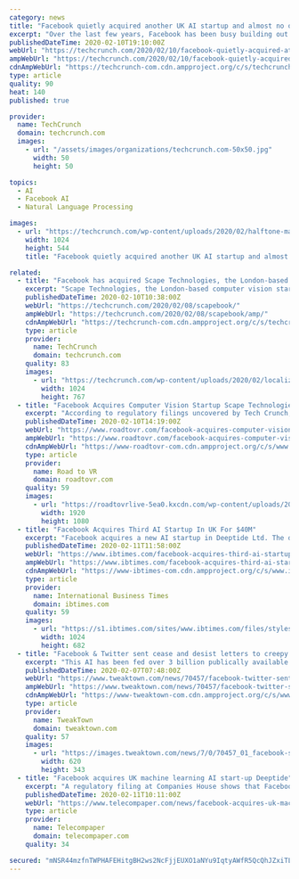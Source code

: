 ```yaml
---
category: news
title: "Facebook quietly acquired another UK AI startup and almost no one noticed"
excerpt: "Over the last few years, Facebook has been busy building out AI capabilities in areas like computer vision, natural language processing (NLP) and ‘deep learning,’ in part by acquiring promising startups in the space. Understandably, this has seen the U.S. social networking giant look to the U.K. for AI talent, including an acqui-hire of NLP ..."
publishedDateTime: 2020-02-10T19:10:00Z
webUrl: "https://techcrunch.com/2020/02/10/facebook-quietly-acquired-atlast-ml/"
ampWebUrl: "https://techcrunch.com/2020/02/10/facebook-quietly-acquired-atlast-ml/amp/"
cdnAmpWebUrl: "https://techcrunch-com.cdn.ampproject.org/c/s/techcrunch.com/2020/02/10/facebook-quietly-acquired-atlast-ml/amp/"
type: article
quality: 90
heat: 140
published: true

provider:
  name: TechCrunch
  domain: techcrunch.com
  images:
    - url: "/assets/images/organizations/techcrunch.com-50x50.jpg"
      width: 50
      height: 50

topics:
  - AI
  - Facebook AI
  - Natural Language Processing

images:
  - url: "https://techcrunch.com/wp-content/uploads/2020/02/halftone-maze.png?w=1024"
    width: 1024
    height: 544
    title: "Facebook quietly acquired another UK AI startup and almost no one noticed"

related:
  - title: "Facebook has acquired Scape Technologies, the London-based computer vision startup"
    excerpt: "Scape Technologies, the London-based computer vision startup working on location accuracy beyond the capabilities of GPS, has been acquired by Facebook, according to a regulatory filing. Full terms of the deal remain as yet unknown, although a Companies House update reveals that Facebook Inc. now has majority control of the company (more than 75%)."
    publishedDateTime: 2020-02-10T10:38:00Z
    webUrl: "https://techcrunch.com/2020/02/08/scapebook/"
    ampWebUrl: "https://techcrunch.com/2020/02/08/scapebook/amp/"
    cdnAmpWebUrl: "https://techcrunch-com.cdn.ampproject.org/c/s/techcrunch.com/2020/02/08/scapebook/amp/"
    type: article
    provider:
      name: TechCrunch
      domain: techcrunch.com
    quality: 83
    images:
      - url: "https://techcrunch.com/wp-content/uploads/2020/02/localization.png?w=1024"
        width: 1024
        height: 767
  - title: "Facebook Acquires Computer Vision Startup Scape Technologies"
    excerpt: "According to regulatory filings uncovered by Tech Crunch, Facebook has acquired Scape Technologies, a London-based computer vision startup. Facebook has yet to publicly acknowledge the acquisition. A company spokesperson told Tech Crunch that it “acquire[s] smaller tech companies from time to time. We don’t always discuss our plans.”"
    publishedDateTime: 2020-02-10T14:19:00Z
    webUrl: "https://www.roadtovr.com/facebook-acquires-computer-vision-startup-scape-technologies/"
    ampWebUrl: "https://www.roadtovr.com/facebook-acquires-computer-vision-startup-scape-technologies/amp/"
    cdnAmpWebUrl: "https://www-roadtovr-com.cdn.ampproject.org/c/s/www.roadtovr.com/facebook-acquires-computer-vision-startup-scape-technologies/amp/"
    type: article
    provider:
      name: Road to VR
      domain: roadtovr.com
    quality: 59
    images:
      - url: "https://roadtovrlive-5ea0.kxcdn.com/wp-content/uploads/2020/02/scape-technologies.jpg"
        width: 1920
        height: 1080
  - title: "Facebook Acquires Third AI Startup In UK For $40M"
    excerpt: "Facebook acquires a new AI startup in Deeptide Ltd. The deal went almost unnoticed save for the blog post of Deeptide's founder back in December There was no disclosed acquisition cost but sources speculates it to be $40 million Facebook's \"acquire and conquer\" strategy has landed it another startup to boost its AI game."
    publishedDateTime: 2020-02-11T11:58:00Z
    webUrl: "https://www.ibtimes.com/facebook-acquires-third-ai-startup-uk-40m-2919901"
    ampWebUrl: "https://www.ibtimes.com/facebook-acquires-third-ai-startup-uk-40m-2919901?amp=1"
    cdnAmpWebUrl: "https://www-ibtimes-com.cdn.ampproject.org/c/s/www.ibtimes.com/facebook-acquires-third-ai-startup-uk-40m-2919901?amp=1"
    type: article
    provider:
      name: International Business Times
      domain: ibtimes.com
    quality: 59
    images:
      - url: "https://s1.ibtimes.com/sites/www.ibtimes.com/files/styles/full/public/2020/01/28/facebook-reports-it-is-closer-to-setting-up.jpg"
        width: 1024
        height: 682
  - title: "Facebook & Twitter sent cease and desist letters to creepy AI startup"
    excerpt: "This AI has been fed over 3 billion publically available images and can now identify almost anyone at the drop of a hat. Clearview, the company behind the AI, has been pushing into government and law enforcement as they believe what they have created can assist in investigations. According to a Facebook spokesperson who spoke to Buzzfeed News ..."
    publishedDateTime: 2020-02-07T07:48:00Z
    webUrl: "https://www.tweaktown.com/news/70457/facebook-twitter-sent-cease-and-desist-letters-to-creepy-ai-startup/index.html"
    ampWebUrl: "https://www.tweaktown.com/news/70457/facebook-twitter-sent-cease-and-desist-letters-to-creepy-ai-startup/amp.html"
    cdnAmpWebUrl: "https://www-tweaktown-com.cdn.ampproject.org/c/s/www.tweaktown.com/news/70457/facebook-twitter-sent-cease-and-desist-letters-to-creepy-ai-startup/amp.html"
    type: article
    provider:
      name: TweakTown
      domain: tweaktown.com
    quality: 57
    images:
      - url: "https://images.tweaktown.com/news/7/0/70457_01_facebook-sends-cease-and-desist-to-facial-recognition-startup-clearvie.png"
        width: 620
        height: 343
  - title: "Facebook acquires UK machine learning AI start-up Deeptide"
    excerpt: "A regulatory filing at Companies House shows that Facebook now controls 75 percent or more of shares in Deeptide, which controls Atlas ML, the company behind the 'Papers with Code' resource for machine learning. According to unnamed sources from London's ..."
    publishedDateTime: 2020-02-11T10:11:00Z
    webUrl: "https://www.telecompaper.com/news/facebook-acquires-uk-machine-learning-ai-start-up-deeptide--1326126"
    type: article
    provider:
      name: Telecompaper
      domain: telecompaper.com
    quality: 34

secured: "mNSR44mzfnTWPHAFEHitgBH2ws2NcFjjEUXO1aNYu9IqtyAWfR5QcQhJZxiTLGWxvfkIoyD5p/pYbsCPyYLlQCc7r3b+HBQuM0qOZyDzNItYMWgdFLhfSm8gneTo3WX70ktl2s35zCHXHPJefTsqaOJs+WtgjaOF1BD64DSZP2j7MyhsM66LxuyKnoKXGMgy96J0THZ0ArMKevPV4FZCSKV4FhSl/Qn/P6UZu8+wYAMuN2tLKf2l2QioU3azEMMvn+VEXnP0Tep6Sz+ja4RG36ABW5Ju0eb90rbTE6ObqhSDsmpFeqsCuhgl4NEsmc/eYBZ2kgZ0a2wbOPx7Mg/CV4jIOnX3IAVZqTa7RXuTvr3arhYi7UkMC+pVnxdfxSMopwA8YwdwPTWCjtqOIt8Xh7cAO4IWyTD5KihETWH8bFI9YSoN7AZlzpaVus7601GeylfluwO8ihShzF+FJVEMKTEp4TszdDDXqa6p2LOgLh8=;kThe9GEIdMXletphpI261g=="
---
```



